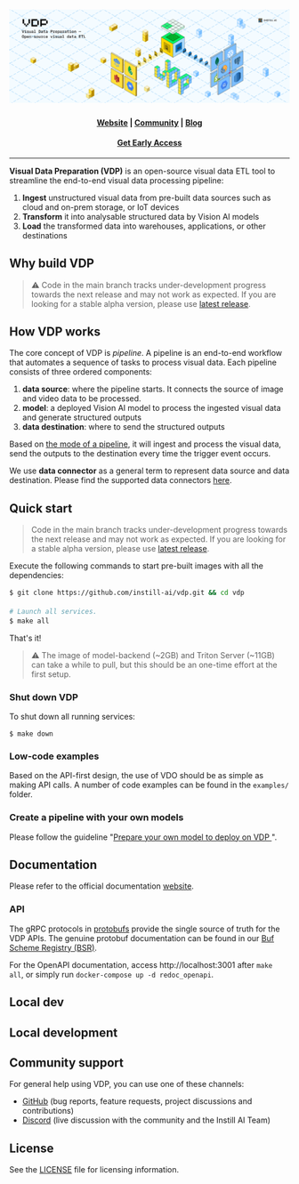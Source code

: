 <h1 align="center">
  <img src="https://raw.githubusercontent.com/instill-ai/.github/main/img/vdp.svg" alt="Visual Data Preparation: open-source visual data ETL">
</h1>

<h4 align="center">
    <a href="https://www.instill.tech/?utm_source=github&utm_medium=banner&utm_campaign=vdp_readme">Website</a> |
    <a href="https://discord.gg/sevxWsqpGh">Community</a> |
    <a href="https://blog.instill.tech/?utm_source=github&utm_medium=banner&utm_campaign=vdp_readme">Blog</a>
</h4>

<h4 align="center">
    <p>
        <a href="https://www.instill.tech/get-access/?utm_source=github&utm_medium=banner&utm_campaign=vdp_readme"><strong>Get Early Access</strong></a>
    <p>
</h4>

---

**Visual Data Preparation (VDP)** is an open-source visual data ETL tool to streamline the end-to-end visual data processing pipeline:

1. **Ingest** unstructured visual data from pre-built data sources such as cloud and on-prem storage, or IoT devices
2. **Transform** it into analysable structured data by Vision AI models
3. **Load** the transformed data into warehouses, applications, or other destinations

## Why build VDP

> :warning: Code in the main branch tracks under-development progress towards the next release and may not work as expected. If you are looking for a stable alpha version, please use [latest release](https://github.com/instill-ai/vdp/releases).

## How VDP works

The core concept of VDP is _pipeline_. A pipeline is an end-to-end workflow that automates a sequence of tasks to process visual data. Each pipeline consists of three ordered components:
1. **data source**: where the pipeline starts. It connects the source of image and video data to be processed.
2. **model**: a deployed Vision AI model to process the ingested visual data and generate structured outputs
3. **data destination**: where to send the structured outputs

Based on [the mode of a pipeline](docs/pipeline-mode.md), it will ingest and process the visual data, send the outputs to the destination every time the trigger event occurs.

We use **data connector** as a general term to represent data source and data destination. Please find the supported data connectors [here](docs/connector.md).

## Quick start

> Code in the main branch tracks under-development progress towards the next release and may not work as expected. If you are looking for a stable alpha version, please use [latest release](https://github.com/instill-ai/vdp/releases).

Execute the following commands to start pre-built images with all the dependencies:

```bash
$ git clone https://github.com/instill-ai/vdp.git && cd vdp

# Launch all services.
$ make all
```

That's it!

> :warning: The image of model-backend (~2GB) and Triton Server (~11GB) can take a while to pull, but this should be an one-time effort at the first setup.

### Shut down VDP
To shut down all running services:
```
$ make down
```

### Low-code examples

Based on the API-first design, the use of VDO should be as simple as making API calls. A number of code examples can be found in the `examples/` folder.

### Create a pipeline with your own models
Please follow the guideline "[Prepare your own model to deploy on VDP
](docs/model.md#prepare-your-own-model-to-deploy-on-vdp)".

## Documentation

Please refer to the official documentation [website](https://docs.instill.tech).

### API

The gRPC protocols in [protobufs](https://github.com/instill-ai/protobufs) provide the single source of truth for the VDP APIs. The genuine protobuf documentation can be found in our [Buf Scheme Registry (BSR)](https://buf.build/instill-ai/protobufs).

For the OpenAPI documentation, access http://localhost:3001 after `make all`, or simply run `docker-compose up -d redoc_openapi`.

## Local dev


## Local development

## Community support

For general help using VDP, you can use one of these channels:

- [GitHub](https://github.com/instill-ai/vdp) (bug reports, feature requests, project discussions and contributions)
- [Discord](https://discord.gg/sevxWsqpGh) (live discussion with the community and the Instill AI Team)

## License

See the [LICENSE](./LICENSE) file for licensing information.
